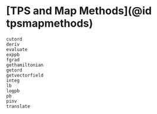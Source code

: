 # [TPS and Map Methods](@id tpsmapmethods)
```@docs
cutord
deriv
evaluate
exppb
fgrad
gethamiltonian
getord
getvectorfield
integ
lb
logpb
pb
pinv
translate
```